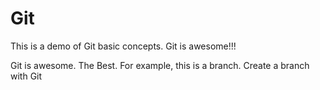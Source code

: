 # Git

This is a demo of Git basic concepts. Git is awesome!!!

Git is awesome. The Best. For example, this is a branch. Create a branch with Git

